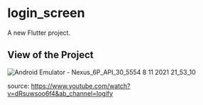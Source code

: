 # login_screen

A new Flutter project.

## View of the Project


![Android Emulator - Nexus_6P_API_30_5554 8 11 2021 21_53_10](https://user-images.githubusercontent.com/83778712/140800770-bedfcbf6-539e-4c56-ab35-0e6b4aa78b0f.png)

source: https://www.youtube.com/watch?v=dRsuwsoo6f4&ab_channel=logify
